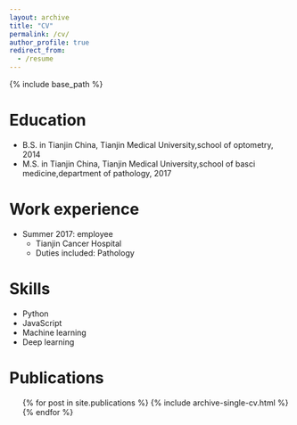 ```yaml
---
layout: archive
title: "CV"
permalink: /cv/
author_profile: true
redirect_from:
  - /resume
---
```


{% include base_path %}

Education
======
* B.S. in Tianjin China, Tianjin Medical University,school of optometry, 2014
* M.S. in Tianjin China, Tianjin Medical University,school of basci medicine,department of pathology, 2017

Work experience
======
* Summer 2017: employee
  * Tianjin Cancer Hospital 
  * Duties included: Pathology

  
Skills
======
* Python
* JavaScript
* Machine learning
* Deep learning

Publications
======
  <ul>{% for post in site.publications %}
    {% include archive-single-cv.html %}
  {% endfor %}</ul>

